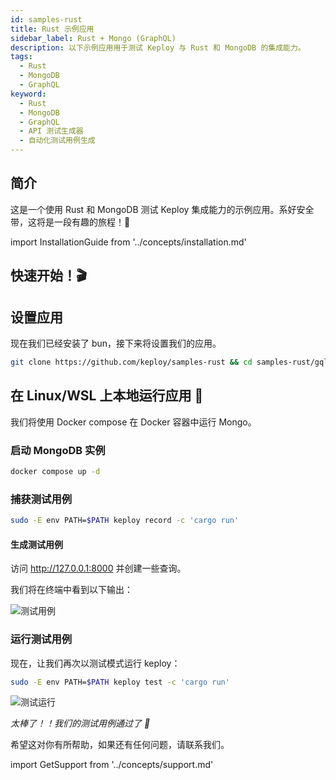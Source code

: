 ```yaml
---
id: samples-rust
title: Rust 示例应用
sidebar_label: Rust + Mongo (GraphQL)
description: 以下示例应用用于测试 Keploy 与 Rust 和 MongoDB 的集成能力。
tags:
  - Rust
  - MongoDB
  - GraphQL
keyword:
  - Rust
  - MongoDB
  - GraphQL
  - API 测试生成器
  - 自动化测试用例生成
---
```


## 简介

这是一个使用 Rust 和 MongoDB 测试 Keploy 集成能力的示例应用。系好安全带，这将是一段有趣的旅程！🎢

import InstallationGuide from '../concepts/installation.md'

<InstallationGuide/>

## 快速开始！🎬

## 设置应用

现在我们已经安装了 bun，接下来将设置我们的应用。

```bash
git clone https://github.com/keploy/samples-rust && cd samples-rust/gql-mongo
```

## 在 Linux/WSL 上本地运行应用 🐧

我们将使用 Docker compose 在 Docker 容器中运行 Mongo。

### 启动 MongoDB 实例

```zsh
docker compose up -d
```

### 捕获测试用例

```bash
sudo -E env PATH=$PATH keploy record -c 'cargo run'
```

#### 生成测试用例

访问 http://127.0.0.1:8000 并创建一些查询。

我们将在终端中看到以下输出：

![测试用例](/img/rust-mongo-test-case.png?raw=true)

### 运行测试用例

现在，让我们再次以测试模式运行 keploy：

```bash
sudo -E env PATH=$PATH keploy test -c 'cargo run'
```

![测试运行](/img/rust-mongo-test-run.png?raw=true)

_太棒了！！我们的测试用例通过了 🌟_

希望这对你有所帮助，如果还有任何问题，请联系我们。

import GetSupport from '../concepts/support.md'

<GetSupport/>
